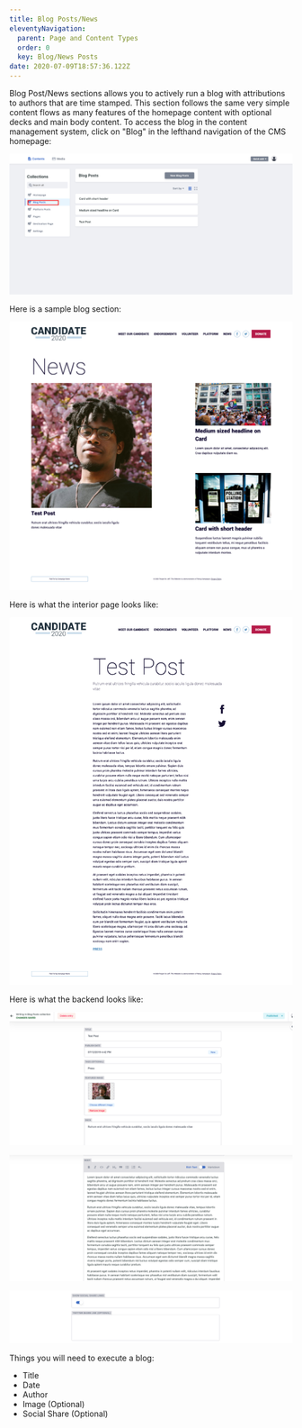 ```yaml
---
title: Blog Posts/News
eleventyNavigation:
  parent: Page and Content Types
  order: 0
  key: Blog/News Posts
date: 2020-07-09T18:57:36.122Z
---
```

Blog Post/News sections allows you to actively run a blog with attributions to authors that are time stamped. This section follows the same very simple content flows as many features of the homepage content with optional decks and main body content. To access the blog in the content management system, click on "Blog" in the lefthand navigation of the CMS homepage:

![](/img/uploads/content_manager-1-.png)

Here is a sample blog section:

![](/img/uploads/news-2-.png)

Here is what the interior page looks like:

![](/img/uploads/test_post.png)

Here is what the backend looks like:

![](/img/uploads/screen-shot-2020-07-17-at-1.34.37-pm.png)

![](/img/uploads/screen-shot-2020-07-17-at-1.34.52-pm.png)

![](/img/uploads/screen-shot-2020-07-17-at-1.34.59-pm.png)

Things you will need to execute a blog:

* Title
* Date
* Author
* Image (Optional)
* Social Share (Optional)